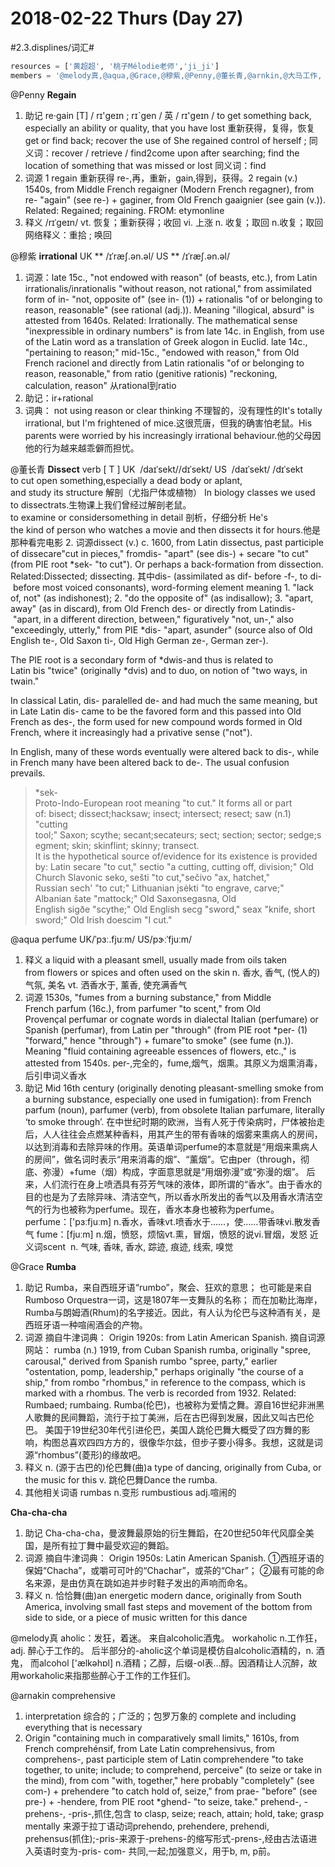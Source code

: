 # 2018-02-22 Thurs (Day 27)
#2.3.displines/词汇#


```python
resources = ['黄超超', '桃子Mélodie老师','ji_ji']
members = '@melody真,@aqua,@Grace,@穆紫,@Penny,@董长青,@arnkin,@大马工作, @豆腐块'
```


@Penny
**Regain**
1. 助记
re‧gain [T] / rɪ'ɡeɪn  ; rɪˋgen  / 英  / rɪ'ɡeɪn /
to get something back, especially an ability or quality, that you have lost 重新获得，复得，恢复
get or find back; recover the use of
She regained control of herself ; 
同义词：recover / retrieve / find2come upon after searching; find the location of something that was missed or lost
同义词：find
2. 词源
1 regain  重新获得 
re-,再，重新，gain,得到，获得。2 regain  (v.) 
1540s, from Middle French regaigner (Modern French regagner), from re- "again" (see re-) + gaginer, from Old French gaaignier (see gain (v.)). Related: Regained; regaining. FROM: etymonline
3. 释义
 /rɪˈɡeɪn/
vt. 恢复；重新获得；收回
 vi. 上涨 n. 收复；取回
n.收复；取回
网络释义：重拾 ; 唤回

@穆紫
**irrational**
UK ** /ɪˈræʃ.ən.əl/ 
US ** /ɪˈræʃ.ən.əl/
1. 词源：late 15c., "not endowed with reason" (of beasts, etc.), from Latin irrationalis/inrationalis "without reason, not rational," from assimilated form of in- "not, opposite of" (see in- (1)) + rationalis "of or belonging to reason, reasonable" (see rational (adj.)).
Meaning "illogical, absurd" is attested from 1640s. Related: Irrationally. The mathematical sense "inexpressible in ordinary numbers" is from late 14c. in English, from use of the Latin word as a translation of Greek alogon in Euclid.
late 14c., "pertaining to reason;" mid-15c., "endowed with reason," from Old French racionel and directly from Latin rationalis "of or belonging to reason, reasonable," from ratio (genitive rationis) "reckoning, calculation, reason" 
从rational到ratio
2. 助记：ir+rational
3. 词典： not using reason or clear thinking
不理智的，没有理性的It's totally irrational, but I'm frightened of mice.这很荒唐，但我的确害怕老鼠。His parents were worried by his increasingly irrational behaviour.他的父母因他的行为越来越乖僻而担忧。

@董长青
**Dissect**  verb [ T ] UK ​ /daɪˈsekt//dɪˈsekt/ US ​ /daɪˈsekt/ /dɪˈsekt to cut open something,especially a dead body or aplant, and study its structure
解剖（尤指尸体或植物）
In biology classes we used to dissectrats.生物课上我们曾经过解剖老鼠。
to examine or considersomething in detail
剖析，仔细分析
He's the kind of person who watches a movie and then dissects it for hours.他是那种看完电影
2. 词源dissect (v.)
c. 1600, from Latin dissectus, past participle of dissecare"cut in pieces," fromdis- "apart" (see dis-) + secare "to cut" (from PIE root *sek- "to cut"). Or perhaps a back-formation from dissection. Related:Dissected; dissecting.
其中dis-
(assimilated as dif- before -f-, to di- before most voiced consonants), word-forming element meaning 1. "lack of, not" (as indishonest); 2. "do the opposite of" (as indisallow); 3. "apart, away" (as in discard), from Old French des- or directly from Latindis- "apart, in a different direction, between," figuratively "not, un-," also "exceedingly, utterly," from PIE *dis- "apart, asunder" (source also of Old English te-, Old Saxon ti-, Old High German ze-, German zer-).

The PIE root is a secondary form of *dwis-and thus is related to Latin bis "twice" (originally *dvis) and to duo, on notion of "two ways, in twain."

In classical Latin, dis- paralelled de- and had much the same meaning, but in Late Latin dis- came to be the favored form and this passed into Old French as des-, the form used for new compound words formed in Old French, where it increasingly had a privative sense ("not").

In English, many of these words eventually were altered back to dis-, while in French many have been altered back to de-. The usual confusion prevails.

> *sek-  
> Proto-Indo-European root meaning "to cut." It forms all or part of: bisect; dissect;hacksaw; insect; intersect; resect; saw (n.1) "cutting tool;" Saxon; scythe; secant;secateurs; sect; section; sector; sedge;segment; skin; skinflint; skinny; transect.  
> It is the hypothetical source of/evidence for its existence is provided by: Latin secare "to cut," sectio "a cutting, cutting off, division;" Old Church Slavonic seko, sešti "to cut,"sečivo "ax, hatchet," Russian sech' "to cut;" Lithuanian įsėkti "to engrave, carve;" Albanian šate "mattock;" Old Saxonsegasna, Old English sigðe "scythe;" Old English secg "sword," seax "knife, short sword;" Old Irish doescim "I cut."  

@aqua 
perfume
UK/ˈpɜː.fjuːm/ US/pɝːˈfjuːm/
1. 释义
a liquid with a pleasant smell, usually made from oils taken from flowers or spices and often used on the skin
n. 香水, 香气, (悦人的)气氛, 美名 vt. 洒香水于, 薰香, 使充满香气
2. 词源 
1530s, "fumes from a burning substance," from Middle French parfum (16c.), from parfumer "to scent," from Old Provençal perfumar or cognate words in dialectal Italian (perfumare) or Spanish (perfumar), from Latin per "through" (from PIE root *per- (1) "forward," hence "through") + fumare"to smoke" (see fume (n.)). Meaning "fluid containing agreeable essences of flowers, etc.," is attested from 1540s.
per-,完全的，fume,烟气，烟熏。其原义为烟熏消毒，后引申词义香水
3.  助记
Mid 16th century (originally denoting pleasant-smelling smoke from a burning substance, especially one used in fumigation): from French parfum (noun), parfumer (verb), from obsolete Italian parfumare, literally ‘to smoke through’.
在中世纪时期的欧洲，当有人死于传染病时，尸体被抬走后，人人往往会点燃某种香料，用其产生的带有香味的烟雾来熏病人的房间，以达到消毒和去除异味的作用。英语单词perfume的本意就是“用烟来熏病人的房间”，做名词时表示“用来消毒的烟”、“薰烟”。它由per（through，彻底、弥漫）+fume（烟）构成，字面意思就是“用烟弥漫”或“弥漫的烟”。
后来，人们流行在身上喷洒具有芬芳气味的液体，即所谓的“香水”。由于香水的目的也是为了去除异味、清洁空气，所以香水所发出的香气以及用香水清洁空气的行为也被称为perfume。现在，香水本身也被称为perfume。
perfume：['pɜːfjuːm] n.香水，香味vt.喷香水于……，使……带香味vi.散发香气
fume：[fjuːm] n.烟，愤怒，烦恼vt.熏，冒烟，愤怒的说vi.冒烟，发怒
近义词scent  n. 气味, 香味, 香水, 踪迹, 痕迹, 线索, 嗅觉 

@Grace
**Rumba**
1. 助记
Rumba，来自西班牙语“rumbo”，聚会、狂欢的意思；
也可能是来自Rumboso Orquestra一词，这是1807年一支舞队的名称；
而在加勒比海岸，Rumba与朗姆酒(Rhum)的名字接近。因此，有人认为伦巴与这种酒有关，是西班牙语一种喧闹酒会的产物。
2. 词源
摘自牛津词典：
Origin
1920s: from Latin American Spanish.
摘自词源网站：
rumba (n.)
1919, from Cuban Spanish rumba, originally "spree, carousal," derived from Spanish rumbo "spree, party," earlier "ostentation, pomp, leadership," perhaps originally "the course of a ship," from rombo "rhombus," in reference to the compass, which is marked with a rhombus. The verb is recorded from 1932. Related: Rumbaed; rumbaing.
Rumba(伦巴)，也被称为爱情之舞。源自16世纪非洲黑人歌舞的民间舞蹈，流行于拉丁美洲，后在古巴得到发展，因此又叫古巴伦巴。
美国于19世纪30年代引进伦巴，美国人跳伦巴舞大概受了四方舞的影响，构图总喜欢四四方方的，很像华尔兹，但步子要小得多。我想，这就是词源“rhombus”(菱形)的缘故吧。
3. 释义
n. (源于古巴的)伦巴舞(曲)a type of dancing, originally from Cuba, or the music for this
v. 跳伦巴舞Dance the rumba.
4. 其他相关词语
rumbas n.变形
rumbustious adj.喧闹的


**Cha-cha-cha**
1. 助记
Cha-cha-cha，曼波舞最原始的衍生舞蹈，在20世纪50年代风靡全美国，是所有拉丁舞中最受欢迎的舞蹈。
2. 词源
摘自牛津词典：
Origin
1950s: Latin American Spanish.
①西班牙语的保姆“Chacha”，或嚼可可叶的“Chachar”，或茶的“Char”；
②最有可能的命名来源，是由仿真在跳如追并步时鞋子发出的声响而命名。
3. 释义
n. 恰恰舞(曲)an energetic modern dance, originally from South America, involving small fast steps and movement of the bottom from side to side, or a piece of music written for this dance

@melody真
aholic：发狂，着迷。
来自alcoholic酒鬼。
workaholic n.工作狂，adj. 醉心于工作的。
后半部分的-aholic这个单词是模仿自alcoholic酒精的，n. 酒鬼，
而alcohol ['ælkəhɒl] n.酒精；乙醇，后缀-ol表...醇。因酒精让人沉醉，故用workaholic来指那些醉心于工作的工作狂们。

@arnakin
comprehensive
1. interpretation
综合的；广泛的；包罗万象的
complete and including everything that is necessary
2. Origin
"containing much in comparatively small limits," 1610s, from French comprehénsif, from Late Latin comprehensivus, from comprehens-, past participle stem of Latin comprehendere "to take together, to unite; include; to comprehend, perceive" (to seize or take in the mind), from com "with, together," here probably "completely" (see com-) + prehendere "to catch hold of, seize," from prae- "before" (see pre-) + -hendere, from PIE root *ghend- "to seize, take." 
prehend-, -prehens-, -pris-,抓住,包含 to clasp, seize; reach, attain; hold, take; grasp mentally
来源于拉丁语动词prehendo, prehendere, prehendi, prehensus(抓住);-pris-来源于-prehens-的缩写形式-prens-,经由古法语进入英语时变为-pris-
com- 共同,一起;加强意义，用于b, m, p前。